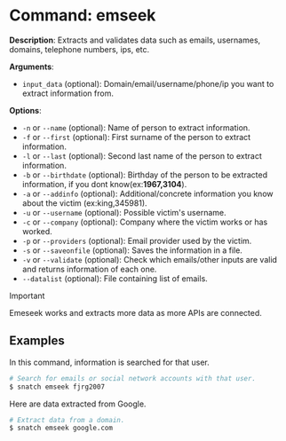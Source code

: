# Command: emseek

**Description**: Extracts and validates data such as emails, usernames, domains, telephone numbers, ips, etc.

**Arguments**:
* `input_data` (optional): Domain/email/username/phone/ip you want to extract information from.

**Options**:
* `-n` or `--name` (optional): Name of person to extract information.
* `-f` or `--first` (optional): First surname of the person to extract information.
* `-l` or `--last` (optional): Second last name of the person to extract information.
* `-b` or `--birthdate` (optional): Birthday of the person to be extracted information, if you dont know(ex:****1967,3104****).
* `-a` or `--addinfo` (optional): Additional/concrete information you know about the victim (ex:king,345981).
* `-u` or `--username` (optional): Possible victim's username.
* `-c` or `--company` (optional): Company where the victim works or has worked.
* `-p` or `--providers` (optional): Email provider used by the victim.
* `-s` or `--saveonfile` (optional): Saves the information in a file.
* `-v` or `--validate` (optional): Check which emails/other inputs are valid and returns information of each one.
* `--datalist` (optional): File containing list of emails.

> [!IMPORTANT]
> Emeseek works and extracts more data as more APIs are connected.

## Examples

In this command, information is searched for that user.
```bash
# Search for emails or social network accounts with that user.
$ snatch emseek fjrg2007
```

Here are data extracted from Google.
```bash
# Extract data from a domain.
$ snatch emseek google.com
```